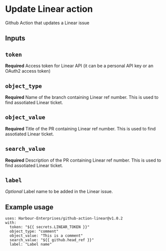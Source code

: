 # Update Linear action

Github Action that updates a Linear issue

## Inputs

## `token`

**Required** Access token for Linear API (it can be a personal API key or an OAuth2 access token)

## `object_type`

**Required** Name of the branch containing Linear ref number. This is used to find assotiated Linear ticket.

## `object_value`

**Required** Title of the PR containing Linear ref number. This is used to find assotiated Linear ticket.

## `search_value`

**Required** Description of the PR containing Linear ref number. This is used to find assotiated Linear ticket.

## `label`

_Optional_ Label name to be added in the Linear issue.

## Example usage

```
uses: Harbour-Enterprises/github-action-linear@v1.0.2
with:
  token: "${{ secrets.LINEAR_TOKEN }}"
  object_type: "comment"
  object_value: "This is a comment"
  search_value: "${{ github.head_ref }}"
  label: "Label name"
```
